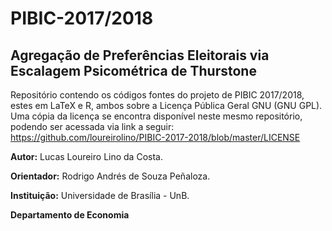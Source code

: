 # PIBIC-2017/2018

## Agregação de Preferências Eleitorais via Escalagem Psicométrica de Thurstone
Repositório contendo os códigos fontes do projeto de PIBIC 2017/2018, estes em LaTeX e R, ambos sobre a Licença Pública Geral GNU (GNU GPL). Uma cópia da licença se encontra disponível neste mesmo repositório, podendo ser acessada via link a seguir: <https://github.com/loureirolino/PIBIC-2017-2018/blob/master/LICENSE>

**Autor:** Lucas Loureiro Lino da Costa.

**Orientador:** Rodrigo Andrés de Souza Peñaloza.

**Instituição:** Universidade de Brasília - UnB.

**Departamento de Economia**
